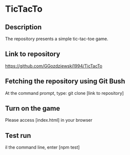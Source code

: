 # TicTacTo

## Description 
The repository presents a simple tic-tac-toe game.

## Link to repository
https://github.com/GGozdziewski1994/TicTacTo

## Fetching the repository using Git Bush
At the command prompt, type:
git clone [link to repository]

## Turn on the game
Please access [index.html] in your browser

## Test run
iI the command line, enter [npm test]
